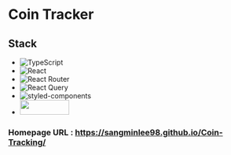 # Coin Tracker

## Stack
- <img alt="TypeScript" src ="https://img.shields.io/badge/TypeScript-3178C6.svg?&style=for-the-badge&logo=TypeScript&logoColor=white"/>
- <img alt="React" src ="https://img.shields.io/badge/React-61DAFB.svg?&style=for-the-badge&logo=React&logoColor=white"/>
- <img alt="React Router" src ="https://img.shields.io/badge/ReactRouter-CA4245.svg?&style=for-the-badge&logo=ReactRouter&logoColor=white"/>
- <img alt="React Query" src ="https://img.shields.io/badge/React Query-FF4154.svg?&style=for-the-badge&logo=React Query&logoColor=white"/>
- <img alt="styled-components" src ="https://img.shields.io/badge/styled Components-DB7093.svg?&style=for-the-badge&logo=styled-components&logoColor=white"/>
- <img src="https://user-images.githubusercontent.com/83197138/162431589-b6d0ec58-3879-4f9b-b42a-31ab53bf174b.jpeg" width="100" height="30"/>

### Homepage URL : https://sangminlee98.github.io/Coin-Tracking/ 
